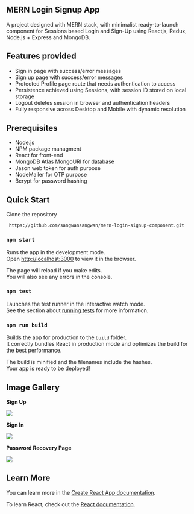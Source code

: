 ## MERN Login Signup App

A project designed with MERN stack, with minimalist ready-to-launch component for Sessions based Login and Sign-Up using Reactjs, Redux, Node.js + Express and MongoDB.

## Features provided

- Sign in page with success/error messages
- Sign up page with success/error messages
- Protected Profile page route that needs authentication to access
- Persistence achieved using Sessions, with session ID stored on local storage
- Logout deletes session in browser and authentication headers
- Fully responsive across Desktop and Mobile with dynamic resolution


## Prerequisites

- Node.js 
- NPM package managment 
- React for front-end
- MongoDB Atlas MongoURI for database
- Jason web token for auth purpose
- NodeMailer for OTP purpose
- Bcrypt for password hashing


## Quick Start

Clone the repository

```
 https://github.com/sangwansangwan/mern-login-signup-component.git
```


### `npm start`

Runs the app in the development mode.<br />
Open [http://localhost:3000](http://localhost:3000) to view it in the browser.

The page will reload if you make edits.<br />
You will also see any errors in the console.

### `npm test`

Launches the test runner in the interactive watch mode.<br />
See the section about [running tests](https://facebook.github.io/create-react-app/docs/running-tests) for more information.

### `npm run build`

Builds the app for production to the `build` folder.<br />
It correctly bundles React in production mode and optimizes the build for the best performance.

The build is minified and the filenames include the hashes.<br />
Your app is ready to be deployed!




## Image Gallery


**Sign Up**

<img src="https://i.imgur.com/YcSyon1.png">


**Sign In**

<img src="https://i.imgur.com/xceWchF.png">

**Password Recovery Page**

<img src="https://i.imgur.com/ab7L1xS.png">







## Learn More

You can learn more in the [Create React App documentation](https://facebook.github.io/create-react-app/docs/getting-started).

To learn React, check out the [React documentation](https://reactjs.org/).
